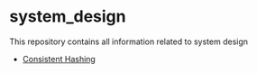 # system_design
This repository contains all information related to system design

- [Consistent Hashing ](./documentation/concepts/ConsistentHashing.md)

  
